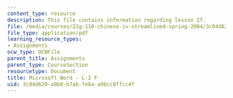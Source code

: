 ```yaml
---
content_type: resource
description: This file contains information regarding lesson 2f.
file: /media/courses/21g-110-chinese-iv-streamlined-spring-2004/3c04d620a9b0b7abfe6aa9bcc8ffcc4f_MIT21G_110S04_L_2_f.pdf
file_type: application/pdf
learning_resource_types:
- Assignments
ocw_type: OCWFile
parent_title: Assignments
parent_type: CourseSection
resourcetype: Document
title: Microsoft Word - L-2 F
uid: 3c04d620-a9b0-b7ab-fe6a-a9bcc8ffcc4f
---
```

